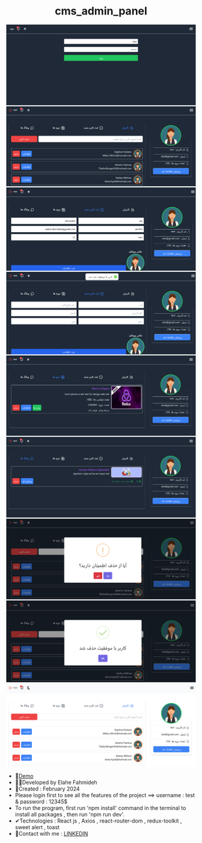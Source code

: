 
<h1 align="center">cms_admin_panel</h1>

![demo](https://github.com/Ela-Fhd/cms_admin_panel/blob/main/demo/demo-1.png)
![demo](https://github.com/Ela-Fhd/cms_admin_panel/blob/main/demo/demo-2.png)
![demo](https://github.com/Ela-Fhd/cms_admin_panel/blob/main/demo/demo-3.png)
![demo](https://github.com/Ela-Fhd/cms_admin_panel/blob/main/demo/demo-4.png)
![demo](https://github.com/Ela-Fhd/cms_admin_panel/blob/main/demo/demo-5.png)
![demo](https://github.com/Ela-Fhd/cms_admin_panel/blob/main/demo/demo-6.png)
![demo](https://github.com/Ela-Fhd/cms_admin_panel/blob/main/demo/demo-7.png)
![demo](https://github.com/Ela-Fhd/cms_admin_panel/blob/main/demo/demo-8.png)
![demo](https://github.com/Ela-Fhd/cms_admin_panel/blob/main/demo/demo-9.png)


 
  - &#128204;<a href="https://persian-cms.netlify.app/">Demo</a>
  - 🙋‍♀️Developed by Elahe Fahmideh
  - 📆Created : February 2024
  - Please login first to see all the features of the project ==> username : test & password : 12345$
  - To run the program, first run 'npm install' command in the terminal to install all packages , then run 'npm run dev'.
  - &#x2714;Technologies : React js , Axios , react-router-dom , redux-toolkit , sweet alert , toast 
  - &#128231;Contact with me : <a href="https://www.linkedin.com/in/elahe-fahmideh/">LINKEDIN</a>





